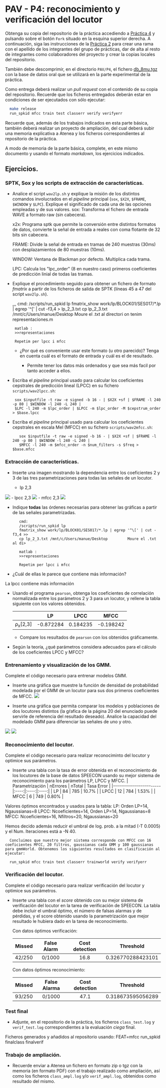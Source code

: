 PAV - P4: reconocimiento y verificación del locutor
===================================================

Obtenga su copia del repositorio de la práctica accediendo a [Práctica 4](https://github.com/albino-pav/P4)
y pulsando sobre el botón `Fork` situado en la esquina superior derecha. A continuación, siga las
instrucciones de la [Práctica 2](https://github.com/albino-pav/P2) para crear una rama con el apellido de
los integrantes del grupo de prácticas, dar de alta al resto de integrantes como colaboradores del proyecto
y crear la copias locales del repositorio.

También debe descomprimir, en el directorio `PAV/P4`, el fichero [db_8mu.tgz](https://atenea.upc.edu/pluginfile.php/3145524/mod_assign/introattachment/0/spk_8mu.tgz?forcedownload=1)
con la base de datos oral que se utilizará en la parte experimental de la práctica.

Como entrega deberá realizar un *pull request* con el contenido de su copia del repositorio. Recuerde
que los ficheros entregados deberán estar en condiciones de ser ejecutados con sólo ejecutar:
~~~~~~~~~~~~~~~~~~~~~~~~~~~~~~~~~~~~~~~~~~~~~~~~~~~~~.sh
  make release
  run_spkid mfcc train test classerr verify verifyerr
~~~~~~~~~~~~~~~~~~~~~~~~~~~~~~~~~~~~~~~~~~~~~~~~~~~~~

Recuerde que, además de los trabajos indicados en esta parte básica, también deberá realizar un proyecto
de ampliación, del cual deberá subir una memoria explicativa a Atenea y los ficheros correspondientes al
repositorio de la práctica.

A modo de memoria de la parte básica, complete, en este mismo documento y usando el formato *markdown*, los
ejercicios indicados.

## Ejercicios.

### SPTK, Sox y los scripts de extracción de características.

- Analice el script `wav2lp.sh` y explique la misión de los distintos comandos involucrados en el *pipeline*
  principal (`sox`, `$X2X`, `$FRAME`, `$WINDOW` y `$LPC`). Explique el significado de cada una de las 
  opciones empleadas y de sus valores.
  sox: Transforma el fichero de entrada WAVE a formato raw (sin cabecera).

    x2x: Programa sptk que permite la conversión entre distintos formatos de datos, convierte la señal de entrada a reales con coma flotante de 32 bits sin cabecera.

    FRAME: Divide la señal de entrada en tramas de 240 muestras (30ms) con desplazamientos de 80 muestras (10ms).

    WINDOW: Ventana de Blackman por defecto. Multiplica cada trama.

    LPC: Calcula los "lpc_order" (8 en nuestro caso) primeros coeficientes de predicción linial de todas las tramas.


- Explique el procedimiento seguido para obtener un fichero de formato *fmatrix* a partir de los ficheros de
  salida de SPTK (líneas 45 a 47 del script `wav2lp.sh`).
    
     ,,,
       cmd:
       /scripts/run_spkid lp
       fmatrix_show work/lp/BLOCK01/SES017/*.lp | egrep '^\[' | cut -f3,4 > lp_2_3.txt
       cp lp_2_3.txt /mnt/c/Users/manue/Desktop         Moure el .txt al directori on tenim representaciones.m

       matlab : 
       >>representaciones

       Repetim per lpcc i mfcc

  * ¿Por qué es conveniente usar este formato (u otro parecido)? Tenga en cuenta cuál es el formato de
    entrada y cuál es el de resultado.
    
      - Permite tener los datos más ordenados y que sea más facil por tanto acceder a ellos.

- Escriba el *pipeline* principal usado para calcular los coeficientes cepstrales de predicción lineal
  (LPCC) en su fichero <code>scripts/wav2lpcc.sh</code>:
     ```
      sox $inputfile -t raw -e signed -b 16 - | $X2X +sf | $FRAME -l 240 -p 80 | $WINDOW -l 240 -L 240 |
      $LPC -l 240 -m $lpc_order | $LPCC -m $lpc_order -M $cepstrum_order > $base.lpcc

- Escriba el *pipeline* principal usado para calcular los coeficientes cepstrales en escala Mel (MFCC) en su
  fichero <code>scripts/wav2mfcc.sh</code>:
     ```
        sox $inputfile -t raw -e signed -b 16 - | $X2X +sf | $FRAME -l 240 -p 80 | $WINDOW -l 240 -L 240 |
        $MFCC -l 240 -m $mfcc_order -n $num_filters -s $freq > $base.mfcc

### Extracción de características.

- Inserte una imagen mostrando la dependencia entre los coeficientes 2 y 3 de las tres parametrizaciones
  para todas las señales de un locutor.

  - lp 2,3
<img src="lp_2_3.png">
  - lpcc 2,3
<img src="lpcc_2_3.png">
  - mfcc 2,3
<img src="mfcc_2_3.png">

  + Indique **todas** las órdenes necesarias para obtener las gráficas a partir de las señales 
    parametrizadas.
    
      ```
         cmd:
         /scripts/run_spkid lp
         fmatrix_show work/lp/BLOCK01/SES017/*.lp | egrep '^\[' | cut -f3,4 >>
         cp lp_2_3.txt /mnt/c/Users/manue/Desktop         Moure el .txt al di>

         matlab :
         >>representaciones

         Repetim per lpcc i mfcc

  + ¿Cuál de ellas le parece que contiene más información?

La lpcc contiene más información

- Usando el programa <code>pearson</code>, obtenga los coeficientes de correlación normalizada entre los
  parámetros 2 y 3 para un locutor, y rellene la tabla siguiente con los valores obtenidos.

  |                        | LP   | LPCC | MFCC |
  |------------------------|:----:|:----:|:----:|
  | &rho;<sub>x</sub>[2,3] |-0.872284|0.184235|-0.198242|
  
  + Compare los resultados de <code>pearson</code> con los obtenidos gráficamente.
  
- Según la teoría, ¿qué parámetros considera adecuados para el cálculo de los coeficientes LPCC y MFCC?

### Entrenamiento y visualización de los GMM.

Complete el código necesario para entrenar modelos GMM.

- Inserte una gráfica que muestre la función de densidad de probabilidad modelada por el GMM de un locutor
  para sus dos primeros coeficientes de MFCC.
  <img src="gmm1.JPEG">
 
  
- Inserte una gráfica que permita comparar los modelos y poblaciones de dos locutores distintos (la gŕafica
  de la página 20 del enunciado puede servirle de referencia del resultado deseado). Analice la capacidad
  del modelado GMM para diferenciar las señales de uno y otro.
<img src="gmm2.JPEG">
<img src="gmm3.JPEG">

### Reconocimiento del locutor.

Complete el código necesario para realizar reconociminto del locutor y optimice sus parámetros.

- Inserte una tabla con la tasa de error obtenida en el reconocimiento de los locutores de la base de datos
  SPEECON usando su mejor sistema de reconocimiento para los parámetros LP, LPCC y MFCC.
  | Parametrización | nErrores | nTotal | Tasa Error |
  |------------------------|:----:|:----:|:----:|
  | LP | 84 | 785 | 10.7% |
  | LPCC | 12 | 784 | 1.53% |
  | MFCC | 6 | 749 | 0.80% |

Valores óptimos encontrados y usados para la tabla:
  LP: Orden LP=14, Ngaussianas=8
  LPCC: Ncoeficientes=14, Orden LP=14, Ngaussianas=8
  MFCC: Ncoeficientes=16, Nfiltros=20, Ngaussianas=20

  Hemos decido además reducir el umbral de log. prob. a la mitad (-T 0.0005) y el Num. Iteraciones está a -N 40.  

      Concluimos que nuestro mejor sistema corresponde con MFCC con 16 coeficientes MFCC, 20 filtros, gaussianas cada GMM y 100 gaussianas para gmmWorld. Obtenemos los siguientes resultados en clasificación al ejecutar:
  
      run_spkid mfcc train test classerr trainworld verify verifyerr
  
### Verificación del locutor.

Complete el código necesario para realizar verificación del locutor y optimice sus parámetros.

- Inserte una tabla con el *score* obtenido con su mejor sistema de verificación del locutor en la tarea
  de verificación de SPEECON. La tabla debe incluir el umbral óptimo, el número de falsas alarmas y de
  pérdidas, y el score obtenido usando la parametrización que mejor resultado le hubiera dado en la tarea
  de reconocimiento.

  Con datos óptimos verificación:

  |  Missed  | False Alarm   | Cost detection | Threshold |
  |------------------------|:----:|:----:|:----:|
  | 42/250 | 0/1000 | 16.8 | 0.326770288423101 |


  Con datos óptimos reconocimiento:

  |  Missed | False Alarma   | Cost detection | Threshold |
  |------------------------|:----:|:----:|:----:|
  | 93/250 | 0/1000 | 47.1 | 0.318673595056289 |

   
 
### Test final

- Adjunte, en el repositorio de la práctica, los ficheros `class_test.log` y `verif_test.log` 
  correspondientes a la evaluación *ciega* final.

Ficheros generados y añadidos al repositorio usando:
    FEAT=mfcc run_spkid finalclass finalverif


### Trabajo de ampliación.

- Recuerde enviar a Atenea un fichero en formato zip o tgz con la memoria (en formato PDF) con el trabajo 
  realizado como ampliación, así como los ficheros `class_ampl.log` y/o `verif_ampl.log`, obtenidos como 
  resultado del mismo.
